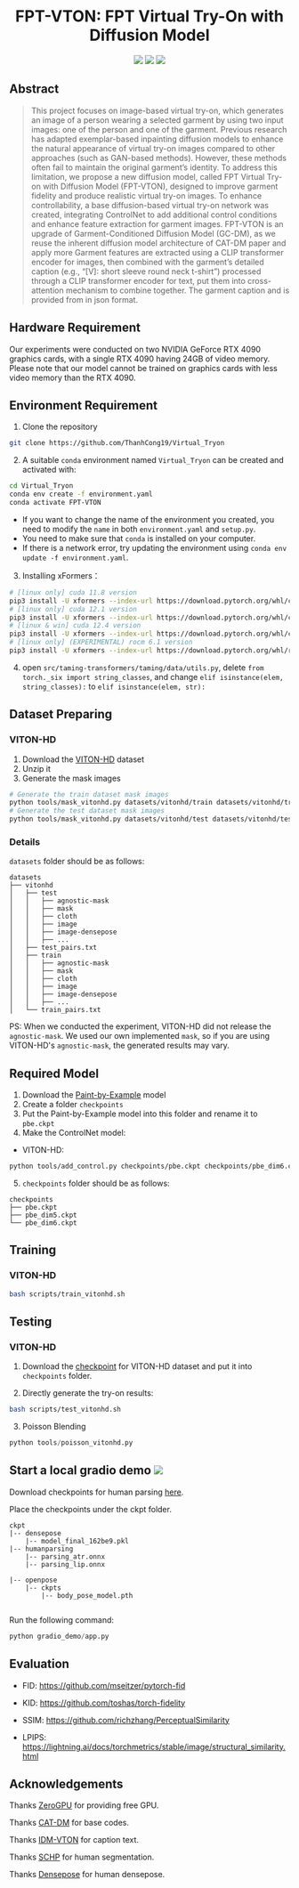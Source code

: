 <div align="center">

<h1>FPT-VTON: FPT Virtual Try-On with Diffusion Model</h1>

<a href='https://virtualtryon-gamma.vercel.app'><img src='https://img.shields.io/badge/Project-Page-green'></a>
<a href='https://huggingface.co/spaces/basso4/FPT-VTON'><img src='https://img.shields.io/badge/%F0%9F%A4%97%20Hugging%20Face-Demo-yellow'></a>
<a href='https://huggingface.co/basso4/FPT_DM/blob/main/fptdm.ckpt'><img src='https://img.shields.io/badge/%F0%9F%A4%97%20Hugging%20Face-Model-blue'></a>

</div>



## Abstract

> This project focuses on image-based virtual try-on, which generates an image of a person wearing a selected garment by using two input images: one of the person and one of the garment. Previous research has adapted exemplar-based inpainting diffusion models to enhance the natural appearance of virtual try-on images compared to other approaches (such as GAN-based methods). However, these methods often fail to maintain the original garment’s identity. To address this limitation, we propose a new diffusion model, called FPT Virtual Try-on with Diffusion Model (FPT-VTON), designed to improve garment fidelity and produce realistic virtual try-on images. To enhance controllability, a base diffusion-based virtual try-on network was created, integrating ControlNet to add additional control conditions and enhance feature extraction for garment images. FPT-VTON is an upgrade of Garment-Conditioned Diffusion Model (GC-DM), as we reuse the inherent diffusion model architecture of CAT-DM paper and apply more Garment features are extracted using a CLIP transformer encoder for images, then combined with the garment’s detailed caption (e.g., “[V]: short sleeve round neck t-shirt”) processed through a CLIP transformer encoder for text, put them into cross-attention mechanism to combine together. The garment caption and is provided from in json format.

## Hardware Requirement

Our experiments were conducted on two NVIDIA GeForce RTX 4090 graphics cards, with a single RTX 4090 having 24GB of video memory. Please note that our model cannot be trained on graphics cards with less video memory than the RTX 4090.

## Environment Requirement

1.   Clone the repository

```bash
git clone https://github.com/ThanhCong19/Virtual_Tryon
```

2.   A suitable `conda` environment named `Virtual_Tryon` can be created and activated with:

```bash
cd Virtual_Tryon
conda env create -f environment.yaml
conda activate FPT-VTON
```

-   If you want to change the name of the environment you created, you need to modify the `name` in both `environment.yaml` and `setup.py`.
-   You need to make sure that `conda` is installed on your computer.
-   If there is a network error, try updating the environment using `conda env update -f environment.yaml`.

3.   Installing xFormers：

```bash
# [linux only] cuda 11.8 version
pip3 install -U xformers --index-url https://download.pytorch.org/whl/cu118
# [linux only] cuda 12.1 version
pip3 install -U xformers --index-url https://download.pytorch.org/whl/cu121
# [linux & win] cuda 12.4 version
pip3 install -U xformers --index-url https://download.pytorch.org/whl/cu124
# [linux only] (EXPERIMENTAL) rocm 6.1 version
pip3 install -U xformers --index-url https://download.pytorch.org/whl/rocm6.1
```

4.   open `src/taming-transformers/taming/data/utils.py`, delete `from torch._six import string_classes`, and change `elif isinstance(elem, string_classes):` to `elif isinstance(elem, str):`

## Dataset Preparing

### VITON-HD

1.  Download the [VITON-HD](https://drive.google.com/file/d/1r8Ds39KQzGhesgdz8nrf8u_weOHRVDTe/view?usp=sharing) dataset
2.  Unzip it
3.  Generate the mask images

```bash
# Generate the train dataset mask images
python tools/mask_vitonhd.py datasets/vitonhd/train datasets/vitonhd/train/mask
# Generate the test dataset mask images
python tools/mask_vitonhd.py datasets/vitonhd/test datasets/vitonhd/test/mask
```

### Details
`datasets` folder should be as follows:

```
datasets
├── vitonhd
│   ├── test
│   │   ├── agnostic-mask
│   │   ├── mask
│   │   ├── cloth
│   │   ├── image
│   │   ├── image-densepose
│   │   ├── ...
│   ├── test_pairs.txt
│   ├── train
│   │   ├── agnostic-mask
│   │   ├── mask
│   │   ├── cloth
│   │   ├── image
│   │   ├── image-densepose
│   │   ├── ...
│   └── train_pairs.txt

```
PS: When we conducted the experiment, VITON-HD did not release the `agnostic-mask`. We used our own implemented `mask`, so if you are using VITON-HD's `agnostic-mask`, the generated results may vary.


## Required Model

1. Download the [Paint-by-Example](https://drive.google.com/file/d/1fHrsXmdcsLKEtp3Po8Q-6ZsweJWGAhHb/view?usp=sharing) model
2. Create a folder `checkpoints`
3. Put the Paint-by-Example model into this folder and rename it to `pbe.ckpt`
4. Make the ControlNet model:

- VITON-HD:
```bash
python tools/add_control.py checkpoints/pbe.ckpt checkpoints/pbe_dim6.ckpt configs/train_vitonhd.yaml
```

5.   `checkpoints` folder should be as follows:

```
checkpoints
├── pbe.ckpt
├── pbe_dim5.ckpt
└── pbe_dim6.ckpt
```


## Training

### VITON-HD

```bash
bash scripts/train_vitonhd.sh
```


## Testing

### VITON-HD

1. Download the [checkpoint](https://huggingface.co/basso4/FPT_DM/resolve/main/fptdm.ckpt) for VITON-HD dataset and put it into `checkpoints` folder.

2. Directly generate the try-on results:

```bash
bash scripts/test_vitonhd.sh
```

3. Poisson Blending

```python
python tools/poisson_vitonhd.py
```


## Start a local gradio demo <a href='https://github.com/gradio-app/gradio'><img src='https://img.shields.io/github/stars/gradio-app/gradio'></a>

Download checkpoints for human parsing [here](https://huggingface.co/spaces/yisol/IDM-VTON-local/tree/main/ckpt).

Place the checkpoints under the ckpt folder.
```
ckpt
|-- densepose
    |-- model_final_162be9.pkl
|-- humanparsing
    |-- parsing_atr.onnx
    |-- parsing_lip.onnx

|-- openpose
    |-- ckpts
        |-- body_pose_model.pth
    
```


Run the following command:

```python
python gradio_demo/app.py
```


## Evaluation

- FID: https://github.com/mseitzer/pytorch-fid

- KID: https://github.com/toshas/torch-fidelity

- SSIM: https://github.com/richzhang/PerceptualSimilarity

- LPIPS: https://lightning.ai/docs/torchmetrics/stable/image/structural_similarity.html



## Acknowledgements


Thanks [ZeroGPU](https://huggingface.co/zero-gpu-explorers) for providing free GPU.

Thanks [CAT-DM](https://github.com/zengjianhao/CAT-DM) for base codes.

Thanks [IDM-VTON](https://github.com/yisol/IDM-VTON) for caption text.

Thanks [SCHP](https://github.com/GoGoDuck912/Self-Correction-Human-Parsing) for human segmentation.

Thanks [Densepose](https://github.com/facebookresearch/DensePose) for human densepose.

